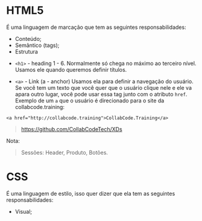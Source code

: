 # HTML5

É uma linguagem de marcação que tem as seguintes responsabilidades:

- Conteúdo;  
- Semântico (tags);
- Estrutura

* `<h1>` - heading 1 - 6. Normalmente só chega no máximo ao terceiro nível.
Usamos ele quando queremos definir títulos.  
  
- `<a>`  - Link (a - anchor)
Usamos ela para definir a navegação do usuário. Se você tem um texto que você quer que o usuário clique nele e ele va apara outro lugar, você pode usar essa tag junto com o atributo `href`. Exemplo de um `a` que o usuário é direcionado para o site da collabcode.training:

```
<a href="http://collabcode.training">CollabCode.Training</a>
```

> <https://github.com/CollabCodeTech/XDs>

Nota:

> Sessões: Header, Produto, Botões.

# CSS 

É uma linguagem de estilo, isso quer dizer que ela tem as seguintes responsabilidades:

- Visual;  

